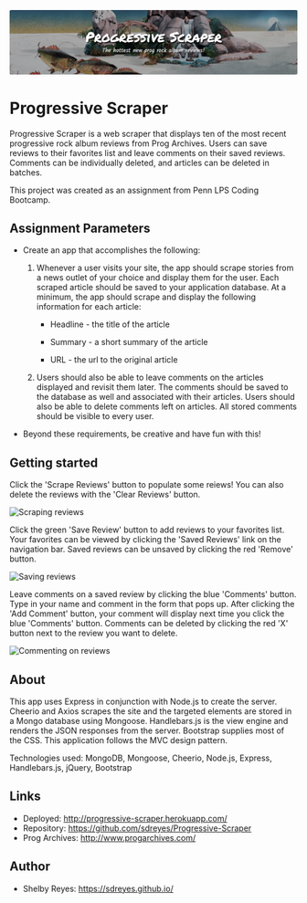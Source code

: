 ![Logo](/public/assets/img/readme/logo.png)

# Progressive Scraper

Progressive Scraper is a web scraper that displays ten of the most recent progressive rock album reviews from Prog Archives. Users can save reviews to their favorites list and leave comments on their saved reviews. Comments can be individually deleted, and articles can be deleted in batches.

This project was created as an assignment from Penn LPS Coding Bootcamp.

## Assignment Parameters

* Create an app that accomplishes the following:

  1. Whenever a user visits your site, the app should scrape stories from a news outlet of your choice and display them for the user. Each scraped article should be saved to your application database. At a minimum, the app should scrape and display the following information for each article:

     * Headline - the title of the article

     * Summary - a short summary of the article

     * URL - the url to the original article

  2. Users should also be able to leave comments on the articles displayed and revisit them later. The comments should be saved to the database as well and associated with their articles. Users should also be able to delete comments left on articles. All stored comments should be visible to every user.

* Beyond these requirements, be creative and have fun with this!

## Getting started

Click the 'Scrape Reviews' button to populate some reiews! You can also delete the reviews with the 'Clear Reviews' button.

![Scraping reviews](/public/assets/img/readme/scrape.gif)

Click the green 'Save Review' button to add reviews to your favorites list. Your favorites can be viewed by clicking the 'Saved Reviews' link on the navigation bar. Saved reviews can be unsaved by clicking the red 'Remove' button.

![Saving reviews](/public/assets/img/readme/save.gif)

Leave comments on a saved review by clicking the blue 'Comments' button. Type in your name and comment in the form that pops up. After clicking the 'Add Comment' button, your comment will display next time you click the blue 'Comments' button. Comments can be deleted by clicking the red 'X' button next to the review you want to delete.

![Commenting on reviews](/public/assets/img/readme/comment.gif)

## About

This app uses Express in conjunction with Node.js to create the server. Cheerio and Axios scrapes the site and the targeted elements are stored in a Mongo database using Mongoose. Handlebars.js is the view engine and renders the JSON responses from the server. Bootstrap supplies most of the CSS. This application follows the MVC design pattern.

Technologies used: MongoDB, Mongoose, Cheerio, Node.js, Express, Handlebars.js, jQuery, Bootstrap

## Links

- Deployed: http://progressive-scraper.herokuapp.com/
- Repository: https://github.com/sdreyes/Progressive-Scraper
- Prog Archives: http://www.progarchives.com/

## Author

- Shelby Reyes: https://sdreyes.github.io/